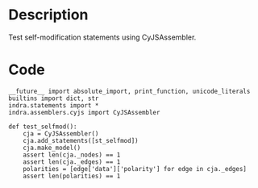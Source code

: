 # Description
Test self-modification statements using CyJSAssembler.

# Code
```
__future__ import absolute_import, print_function, unicode_literals
builtins import dict, str
indra.statements import *
indra.assemblers.cyjs import CyJSAssembler

def test_selfmod():
    cja = CyJSAssembler()
    cja.add_statements([st_selfmod])
    cja.make_model()
    assert len(cja._nodes) == 1
    assert len(cja._edges) == 1
    polarities = [edge['data']['polarity'] for edge in cja._edges]
    assert len(polarities) == 1

```
